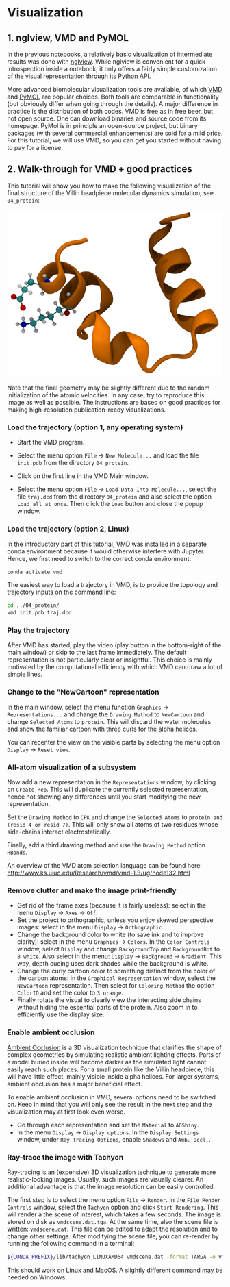 # Visualization

## 1. nglview, VMD and PyMOL

In the previous notebooks, a relatively basic visualization of intermediate results was done with [nglview](http://nglviewer.org/nglview/latest/index.html). While nglview is convenient for a quick introspection inside a notebook, it only offers a fairly simple customization of the visual representation through its [Python API](http://nglviewer.org/nglview/latest/api.html).

More advanced biomolecular visualization tools are available, of which [VMD](http://www.ks.uiuc.edu/Research/vmd/) and [PyMOL](https://pymol.org/2/) are popular choices. Both tools are comparable in functionality  (but obviously differ when going through the details). A major difference in practice is the distribution of both codes. VMD is free as in free beer, but not open source. One can download binaries and source code from its homepage. PyMol is in principle an open-source project, but binary packages (with several commercial enhancements) are sold for a mild price. For this tutorial, we will use VMD, so you can get you started without having to pay for a license.

## 2. Walk-through for VMD + good practices

This tutorial will show you how to make the following visualization of the final structure of the Villin headpiece molecular dynamics simulation, see `04_protein`:

![vmdscene](vmdscene.png)

Note that the final geometry may be slightly different due to the random initialization of the atomic velocities. In any case, try to reproduce this image as well as possible. The instructions are based on good practices for making high-resolution publication-ready visualizations.

### Load the trajectory (option 1, any operating system)

- Start the VMD program.

- Select the menu option `File` -> `New Molecule...` and load the file `init.pdb` from the directory `04_protein`.

- Click on the first line in the VMD Main window.

- Select the menu option `File` -> `Load Data Into Molecule...`, select the file `traj.dcd` from the directory `04_protein` and also select the option `Load all at once`. Then click the `Load` button and close the popup window.

### Load the trajectory (option 2, Linux)

In the introductory part of this tutorial, VMD was installed in a separate conda environment because it would otherwise interfere with Jupyter. Hence, we first need to switch to the correct conda environment:

```bash
conda activate vmd
```

The easiest way to load a trajectory in VMD, is to provide the topology and trajectory inputs on the command line:

```bash
cd ../04_protein/
vmd init.pdb traj.dcd
```

### Play the trajectory

After VMD has started, play the video (play button in the bottom-right of the main window) or skip to the last frame immediately. The default representation is not particularly clear or insightful. This choice is mainly motivated by the computational efficiency with which VMD can draw a lot of simple lines.

### Change to the "NewCartoon" representation

In the main window, select the menu function `Graphics` -> `Representations...` and change the `Drawing Method` to `NewCartoon` and change `Selected Atoms` to `protein`. This will discard the water molecules and show the familiar cartoon with three curls for the alpha helices.

You can recenter the view on the visible parts by selecting the menu option `Display` -> `Reset view`.

### All-atom visualization of a subsystem

Now add a new representation in the `Representations` window, by clicking on `Create Rep`. This will duplicate the currently selected representation, hence not showing any differences until you start modifying the new representation.

Set the `Drawing Method` to `CPK` and change the `Selected Atoms` to `protein and (resid 4 or resid 7)`. This will only show all atoms of two residues whose side-chains interact electrostatically.

Finally, add a third drawing method and use the `Drawing Method`  option `HBonds`.

An overview of the VMD atom selection language can be found here: http://www.ks.uiuc.edu/Research/vmd/vmd-1.3/ug/node132.html

### Remove clutter and make the image print-friendly

- Get rid of the frame axes (because it is fairly useless): select in the menu `Display` -> `Axes` -> `Off`.
- Set the project to orthographic, unless you enjoy skewed perspective images: select in the menu `Display` -> `Orthographic`.
- Change the background color to white (to save ink and to improve clarity): select in the menu `Graphics` -> `Colors`. In the `Color Controls` window, select `Display` and change `BackgroundTop` and `BackgroundBot` to `8 white`. Also select in the menu: `Display` -> `Background` -> `Gradient`. This way, depth cueing uses dark shades while the background is white.
- Change the curly cartoon color to something distinct from the color of the carbon atoms: in the `Graphical Representation` window, select the `NewCartoon` representation. Then select for `Coloring Method` the option `ColorID` and set the color to `3 orange`.
- Finally rotate the visual to clearly view the interacting side chains without hiding the essential parts of the protein. Also zoom in to efficiently use the display size.

### Enable ambient occlusion

[Ambient Occlusion](https://en.wikipedia.org/wiki/Ambient_occlusion) is a 3D visualization technique that clarifies the shape of complex geometries by simulating realistic ambient lighting effects. Parts of a model buried inside will become darker as the simulated light cannot easily reach such places. For a small protein like the Villin headpiece, this will have little effect, mainly visible inside alpha helices. For larger systems, ambient occlusion has a major beneficial effect.

To enable ambient occlusion in VMD, several options need to be switched on. Keep in mind that you will only see the result in the next step and the visualization may at first look even worse.

- Go through each representation and set the `Material` to `AOShiny`.
- In the menu `Display` -> `Display options`. In the `Display Settings` window, under `Ray Tracing Options`, enable `Shadows` and `Amb. Occl.`.

### Ray-trace the image with Tachyon

Ray-tracing is an (expensive) 3D visualization technique to generate more realistic-looking images. Usually, such images are visually clearer. An additional advantage is that the image resolution can be easily controlled.

The first step is to select the menu option `File` -> `Render`. In the `File Render Controls` window, select the `Tachyon` option and click `Start Rendering`. This will render a the scene of interest, which takes a few seconds. The image is stored on disk as `vmdscene.dat.tga`. At the same time, also the scene file is written: `vmdscene.dat`. This file can be edited to adapt the resolution and to change other settings. After modifying the scene file, you can re-render by running the following command in a terminal:

```bash
${CONDA_PREFIX}/lib/tachyon_LINUXAMD64 vmdscene.dat -format TARGA -o vmdscene.dat.tga
```

This should work on Linux and MacOS. A slightly different command may be needed on Windows.
